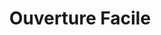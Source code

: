 ---
title: "Ouverture Facile"
categories: ["Games"]

link:
    url: "https://ouverture-facile.com/"
    dead: true

tweet: "You like steganography and puzzles? You'll be served."
---